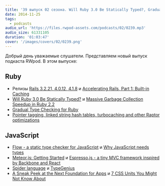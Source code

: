 ```yaml
---
title: '39 выпуск 02 сезона. Will Ruby 3.0 Be Statically Typed?, Gradual Type Checking for Ruby, Flow, Why JavaScript needs types, Espresso.js, Spider language и прочее'
date: 2014-11-25
tags:
  - podcasts
audio_url: 'https://files.rwpod-assets.com/podcasts/02/0239.mp3'
audio_size: 61331105
duration: '01:03:47'
cover: '/images/covers/02/0239.png'
---
```


Добрый день уважаемые слушатели. Представляем новый выпуск подкаста RWpod. В этом выпуске:

## Ruby

- Релизы [Rails 3.2.21, 4.0.12, 4.1.8](http://weblog.rubyonrails.org/2014/11/17/Rails-3-2-21-4-0-12-and-4-1-8-have-been-released/) и [Accelerating Rails, Part 1: Built-in Caching](http://www.fastly.com/blog/accelerating-rails-part-1-built-in-caching/)
- [Will Ruby 3.0 Be Statically Typed?](https://www.omniref.com/blog/blog/2014/11/17/matz-at-rubyconf-2014-will-ruby-3-dot-0-be-statically-typed/) и [Massive Garbage Collection Speedup in Ruby 2.2](https://www.omniref.com/blog/blog/2014/11/18/ko1-at-rubyconf-2014-massive-garbage-collection-speedup-in-ruby-2-dot-2/)
- [Gradual Type Checking for Ruby](http://blog.codeclimate.com/blog/2014/05/06/gradual-type-checking-for-ruby/)
- [Pointer tagging, linked string hash tables, turbocaching and other Raptor optimizations](http://www.rubyraptor.org/pointer-tagging-linked-string-hash-tables-turbocaching-and-other-raptor-optimizations/)

## JavaScript

- [Flow - a static type checker for JavaScript](http://flowtype.org/) и [Why JavaScript needs types](http://victorsavkin.com/post/103211478761/why-javascript-needs-types)
- [Meteor.js: Getting Started](https://semaphoreapp.com/blog/2014/11/19/meteorjs-getting-started.html) и [Espresso.js - a tiny MVC framework inspired by Backbone and React](https://rawgit.com/techlayer/espresso.js/master/docs/index.html)
- [Spider language](http://spiderlang.org/) и [TypeGenius](http://www.typegenius.com/)
- [A Sneak Peek at the Next Foundation for Apps](http://webdesign.tutsplus.com/articles/introducing-zurbs-foundation-for-apps--cms-22540) и [7 CSS Units You Might Not Know About](http://webdesign.tutsplus.com/articles/7-css-units-you-might-not-know-about--cms-22573)
